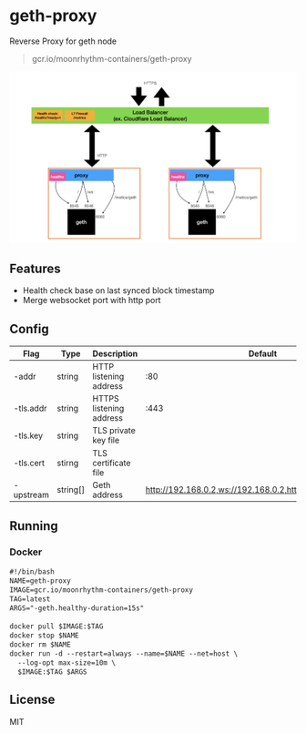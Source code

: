 # geth-proxy

Reverse Proxy for geth node

> gcr.io/moonrhythm-containers/geth-proxy

![Overview](images/overview.png)

## Features

- Health check base on last synced block timestamp
- Merge websocket port with http port

## Config

| Flag | Type | Description | Default |
| --- | --- | --- | --- |
| -addr | string | HTTP listening address | :80 |
| -tls.addr | string | HTTPS listening address | :443 |
| -tls.key | string | TLS private key file | |
| -tls.cert | stirng | TLS certificate file | |
| -upstream | string[] | Geth address | http://192.168.0.2,ws://192.168.0.2,http://192.168.0.3:8545 |

## Running

### Docker

```shell
#!/bin/bash
NAME=geth-proxy
IMAGE=gcr.io/moonrhythm-containers/geth-proxy
TAG=latest
ARGS="-geth.healthy-duration=15s"

docker pull $IMAGE:$TAG
docker stop $NAME
docker rm $NAME
docker run -d --restart=always --name=$NAME --net=host \
  --log-opt max-size=10m \
  $IMAGE:$TAG $ARGS
```

## License

MIT
